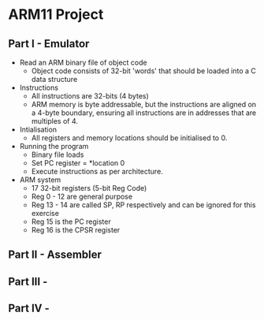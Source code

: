 # ARM11 Project

## Part I - Emulator

- Read an ARM binary file of object code
  - Object code consists of 32-bit 'words' that should be loaded into a C data structure
- Instructions
  - All instructions are 32-bits (4 bytes)
  - ARM memory is byte addressable, but the instructions are aligned on a 4-byte boundary, ensuring all instructions are in addresses that are multiples of 4.
- Intialisation
  - All registers and memory locations should be initialised to 0.
- Running the program
  - Binary file loads
  - Set PC register = *location 0
  - Execute instructions as per architecture.
- ARM system
  - 17 32-bit registers (5-bit Reg Code)
  - Reg 0 - 12 are general purpose
  - Reg 13 - 14 are called SP, RP respectively and can be ignored for this exercise
  - Reg 15 is the PC register
  - Reg 16 is the CPSR register

## Part II - Assembler

## Part III -

## Part IV -  

